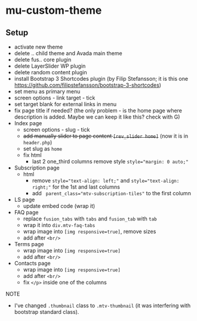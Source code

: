 # mu-custom-theme

## Setup
- activate new theme
- delete .. child theme and Avada main theme
- delete fus.. core plugin
- delete LayerSlider WP plugin
- delete random content plugin
- install Bootstrap 3 Shortcodes plugin (by Filip Stefansson; it is this one https://github.com/filipstefansson/bootstrap-3-shortcodes)
- set menu as primary menu
- screen options - link target - tick
- set target blank for external links in menu
- fix page title if needed? (the only problem - is the home page where description is added. Maybe we can keep it like this? check with G)
- Index page
  - screen options - slug - tick
  - <del>add manually slider to page content `[rev_slider home]`</del> (now it is in `header.php`)
  - set slug as `home`
  - fix html
    - last 2 one_third columns remove style `style="margin: 0 auto;"`
- Subscription page
  - html
    - remove `style="text-align: left;"` and `style="text-align: right;"` for the 1st and last columns
    - add ` parent_class="mtv-subscription-tiles"` to the first column
- LS page
  - update embed code (wrap it)
- FAQ page
  - replace `fusion_tabs` with `tabs` and `fusion_tab` with `tab`
  - wrap it into `div.mtv-faq-tabs`
  - wrap image into `[img responsive=true]`, remove sizes
  - add after `<br/>`
- Terms page
  - wrap image into `[img responsive=true]`
  - add after `<br/>`
- Contacts page
  - wrap image into `[img responsive=true]`
  - add after `<br/>`
  - fix `</p>` inside one of the columns

NOTE
- I've changed `.thumbnail` class to `.mtv-thumbnail` (it was interfering with bootstrap standard class).
